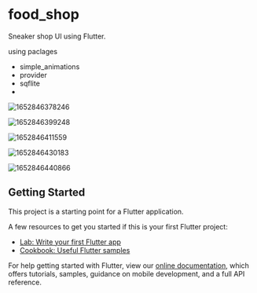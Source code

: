 # food_shop

Sneaker shop UI using Flutter.

using paclages
- simple_animations
- provider
- sqflite
- 
![1652846378246](https://user-images.githubusercontent.com/66944039/168954721-cd8908d9-6917-41af-a06e-75c7683186aa.jpg)

![1652846399248](https://user-images.githubusercontent.com/66944039/168954734-26bcbdc3-0572-4427-9f9c-3563cc2374cc.jpg)

![1652846411559](https://user-images.githubusercontent.com/66944039/168954739-a03d2828-7027-4f7e-8fe7-83ea261dbfac.jpg)

![1652846430183](https://user-images.githubusercontent.com/66944039/168954747-4f73b289-4078-472f-a365-bd35bf621176.jpg)

![1652846440866](https://user-images.githubusercontent.com/66944039/168954749-7b1386fa-0d89-4ca6-9c49-f61296cb2b94.jpg)


## Getting Started

This project is a starting point for a Flutter application.

A few resources to get you started if this is your first Flutter project:

- [Lab: Write your first Flutter app](https://flutter.dev/docs/get-started/codelab)
- [Cookbook: Useful Flutter samples](https://flutter.dev/docs/cookbook)

For help getting started with Flutter, view our
[online documentation](https://flutter.dev/docs), which offers tutorials,
samples, guidance on mobile development, and a full API reference.
